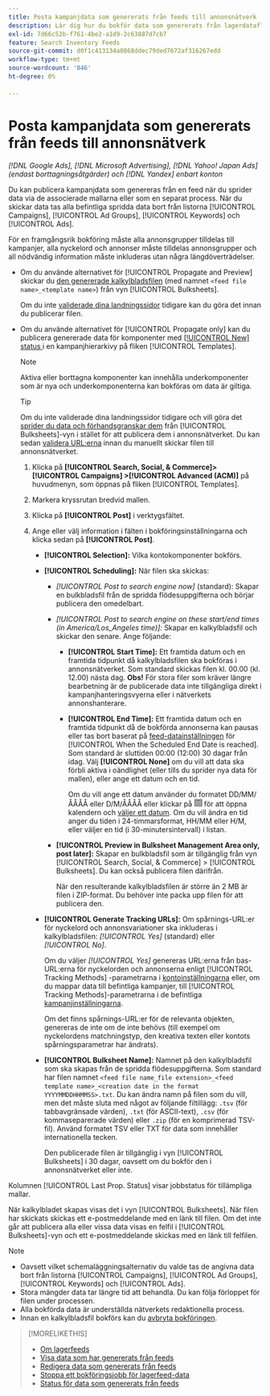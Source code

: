 ```yaml
---
title: Posta kampanjdata som genererats från feeds till annonsnätverk
description: Lär dig hur du bokför data som genererats från lagerdataflöden till annonsnätverk.
exl-id: 7d66c52b-f761-4be2-a1d9-2c63887d7cb7
feature: Search Inventory Feeds
source-git-commit: d0f1c413134a0868ddec79ded7672af316267edd
workflow-type: tm+mt
source-wordcount: '846'
ht-degree: 0%

---
```


# Posta kampanjdata som genererats från feeds till annonsnätverk

*[!DNL Google Ads], [!DNL Microsoft Advertising], [!DNL Yahoo! Japan Ads] (endast borttagningsåtgärder) och [!DNL Yandex] enbart konton*

Du kan publicera kampanjdata som genereras från en feed när du sprider data via de associerade mallarna eller som en separat process. När du skickar data tas alla befintliga spridda data bort från listorna [!UICONTROL Campaigns], [!UICONTROL Ad Groups], [!UICONTROL Keywords] och [!UICONTROL Ads].

För en framgångsrik bokföring måste alla annonsgrupper tilldelas till kampanjer, alla nyckelord och annonser måste tilldelas annonsgrupper och all nödvändig information måste inkluderas utan några längdöverträdelser.

* Om du använde alternativet för [!UICONTROL Propagate and Preview] skickar du [den genererade kalkylbladsfilen](/help/search-social-commerce/campaign-management/bulksheets/bulksheet-post.md) (med namnet `<feed file name>_<template name>`) från vyn [!UICONTROL Bulksheets].

  Om du inte [validerade dina landningssidor](/help/search-social-commerce/campaign-management/bulksheets/bulksheet-validate-landing-pages.md) tidigare kan du göra det innan du publicerar filen.

* Om du använde alternativet för [!UICONTROL Propagate only] kan du publicera genererade data för komponenter med [[!UICONTROL New] status ](propagated-data-status.md) i en kampanjhierarkivy på fliken [!UICONTROL Templates].

  >[!NOTE]
  >
  >Aktiva eller borttagna komponenter kan innehålla underkomponenter som är nya och underkomponenterna kan bokföras om data är giltiga.

  >[!TIP]
  >
  >Om du inte validerade dina landningssidor tidigare och vill göra det [sprider du data och förhandsgranskar dem](feed-data-propagate.md) från [!UICONTROL Bulksheets]-vyn i stället för att publicera dem i annonsnätverket. Du kan sedan [validera URL:erna](/help/search-social-commerce/campaign-management/bulksheets/bulksheet-validate-landing-pages.md) innan du manuellt skickar filen till annonsnätverket.

   1. Klicka på **[!UICONTROL Search, Social, & Commerce]> [!UICONTROL Campaigns] >[!UICONTROL Advanced (ACM)]** på huvudmenyn, som öppnas på fliken [!UICONTROL Templates].

   1. Markera kryssrutan bredvid mallen.

   1. Klicka på **[!UICONTROL Post]** i verktygsfältet.

   1. Ange eller välj information i fälten i bokföringsinställningarna och klicka sedan på **[!UICONTROL Post]**.

      * **[!UICONTROL Selection]:** Vilka kontokomponenter bokförs.

      * **[!UICONTROL Scheduling]:** När filen ska skickas:

         * *[!UICONTROL Post to search engine now]* (standard): Skapar en bulkbladsfil från de spridda flödesuppgifterna och börjar publicera den omedelbart.

         * *[!UICONTROL Post to search engine on these start/end times (in America/Los_Angeles time)]:* Skapar en kalkylbladsfil och skickar den senare. Ange följande:

            * **[!UICONTROL Start Time]:** Ett framtida datum och en framtida tidpunkt då kalkylbladsfilen ska bokföras i annonsnätverket. Som standard skickas filen kl. 00.00 (kl. 12.00) nästa dag. **Obs!** För stora filer som kräver längre bearbetning är de publicerade data inte tillgängliga direkt i kampanjhanteringsvyerna eller i nätverkets annonshanterare.

            * **[!UICONTROL End Time]:** Ett framtida datum och en framtida tidpunkt då de bokförda annonserna kan pausas eller tas bort baserat på [feed-datainställningen](feed-settings-manage.md#feed-data-settings) för [!UICONTROL When the Scheduled End Date is reached]. Som standard är sluttiden 00:00 (12:00) 30 dagar från idag. Välj **[!UICONTROL None]** om du vill att data ska förbli aktiva i oändlighet (eller tills du sprider nya data för mallen), eller ange ett datum och en tid.

              Om du vill ange ett datum använder du formatet DD/MM/ÅÅÅÅ eller D/M/ÅÅÅÅ eller klickar på ![Kalender](/help/search-social-commerce/assets/calendar.png "Kalender") för att öppna kalendern och [väljer ett datum](/help/search-social-commerce/common-tasks/navigation-editing-selection/calendar.md). Om du vill ändra en tid anger du tiden i 24-timmarsformat, HH/MM eller H/M, eller väljer en tid (i 30-minutersintervall) i listan.

         * **[!UICONTROL Preview in Bulksheet Management Area only, post later]:** Skapar en bulkbladsfil som är tillgänglig från vyn [!UICONTROL Search, Social, & Commerce] > [!UICONTROL Bulksheets]. Du kan också publicera filen därifrån.

           När den resulterande kalkylbladsfilen är större än 2 MB är filen i ZIP-format. Du behöver inte packa upp filen för att publicera den.

      * **[!UICONTROL Generate Tracking URLs]:** Om spårnings-URL:er för nyckelord och annonsvariationer ska inkluderas i kalkylbladsfilen: *[!UICONTROL Yes]* (standard) eller *[!UICONTROL No]*.

        Om du väljer *[!UICONTROL Yes]* genereras URL:erna från bas-URL:erna för nyckelorden och annonserna enligt [!UICONTROL Tracking Methods] -parametrarna i [kontoinställningarna](/help/search-social-commerce/campaign-management/accounts/ad-network-account-manage.md) eller, om du mappar data till befintliga kampanjer, till [!UICONTROL Tracking Methods]-parametrarna i de befintliga [kampanjinställningarna](/help/search-social-commerce/campaign-management/campaigns/campaign-manage.md).

        Om det finns spårnings-URL:er för de relevanta objekten, genereras de inte om de inte behövs (till exempel om nyckelordens matchningstyp, den kreativa texten eller kontots spårningsparametrar har ändrats).

      * **[!UICONTROL Bulksheet Name]:** Namnet på den kalkylbladsfil som ska skapas från de spridda flödesuppgifterna. Som standard har filen namnet `<feed file name_file extension>_<feed template name>_<creation date in the format YYYYMMDDHHMMSS>.txt`. Du kan ändra namn på filen som du vill, men det måste sluta med något av följande filtillägg: `.tsv` (för tabbavgränsade värden), `.txt` (för ASCII-text), `.csv` (för kommaseparerade värden) eller `.zip` (för en komprimerad TSV-fil). Använd formatet TSV eller TXT för data som innehåller internationella tecken.

        Den publicerade filen är tillgänglig i vyn [!UICONTROL Bulksheets] i 30 dagar, oavsett om du bokför den i annonsnätverket eller inte.

Kolumnen [!UICONTROL Last Prop. Status] visar jobbstatus för tillämpliga mallar.

När kalkylbladet skapas visas det i vyn [!UICONTROL Bulksheets]. När filen har skickats skickas ett e-postmeddelande med en länk till filen. Om det inte går att publicera alla eller vissa data visas en felfil i [!UICONTROL Bulksheets]-vyn och ett e-postmeddelande skickas med en länk till felfilen.

>[!NOTE]
>
>* Oavsett vilket schemaläggningsalternativ du valde tas de angivna data bort från listorna [!UICONTROL Campaigns], [!UICONTROL Ad Groups], [!UICONTROL Keywords] och [!UICONTROL Ads].
>* Stora mängder data tar längre tid att behandla. Du kan följa förloppet för filen under processen.
>* Alla bokförda data är underställda nätverkets redaktionella process.
>* Innan en kalkylbladsfil bokförs kan du [avbryta bokföringen](/help/search-social-commerce/campaign-management/bulksheets/bulksheet-stop-job.md).

>[!MORELIKETHIS]
>
>* [Om lagerfeeds](inventory-feeds-about.md)
>* [Visa data som har genererats från feeds](propagated-data-view.md)
>* [Redigera data som genererats från feeds](propagated-data-edit.md)
>* [Stoppa ett bokföringsjobb för lagerfeed-data](stop-job.md)
>* [Status för data som genererats från feeds](propagated-data-status.md)
